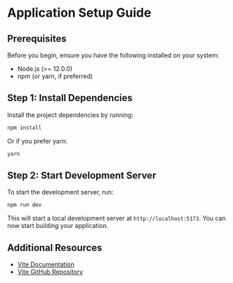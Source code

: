 
# Application Setup Guide

## Prerequisites

Before you begin, ensure you have the following installed on your system:
- Node.js (>= 12.0.0)
- npm (or yarn, if preferred)
 

## Step 1: Install Dependencies

Install the project dependencies by running:

```bash
npm install
```

Or if you prefer yarn:

```bash
yarn
```

## Step 2: Start Development Server

To start the development server, run:

```bash
npm run dev
```

This will start a local development server at `http://localhost:5173`. You can now start building your application.

 
## Additional Resources

- [Vite Documentation](https://vitejs.dev/)
- [Vite GitHub Repository](https://github.com/vitejs/vite)

```
